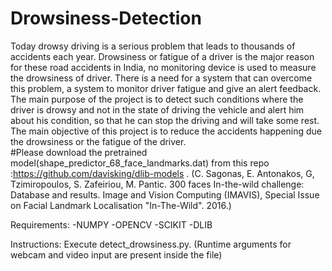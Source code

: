 # Drowsiness-Detection
Today drowsy driving is a serious problem that leads to thousands of accidents each year. Drowsiness or fatigue of a driver is the major reason for these road accidents in India, no monitoring device is used to measure the drowsiness of driver. There is a need for a system that can overcome this problem, a system to monitor driver fatigue and give an alert feedback. The main purpose of the project is to detect such conditions where the driver is drowsy and not in the state of driving the vehicle and alert him about his condition, so that he can stop the driving and will take some rest. The main objective of this project is to reduce the accidents happening due the drowsiness or the fatigue of the driver.
<br/>
#Please download the pretrained model(shape_predictor_68_face_landmarks.dat) from this repo :https://github.com/davisking/dlib-models .
(C. Sagonas, E. Antonakos, G, Tzimiropoulos, S. Zafeiriou, M. Pantic. 
300 faces In-the-wild challenge: Database and results. 
Image and Vision Computing (IMAVIS), Special Issue on Facial Landmark Localisation "In-The-Wild". 2016.)

Requirements:
-NUMPY
-OPENCV
-SCIKIT
-DLIB

Instructions: Execute detect_drowsiness.py. (Runtime arguments for webcam and video input are present inside the file)
